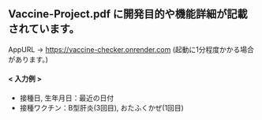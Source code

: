 ## Vaccine-Project.pdf に開発目的や機能詳細が記載されています。
 AppURL -> https://vaccine-checker.onrender.com
 (起動に1分程度かかる場合があります。)

#### < 入力例 >
- 接種日, 生年月日：最近の日付
- 接種ワクチン：B型肝炎(3回目), おたふくかぜ(1回目)

